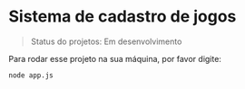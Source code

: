 # Sistema de cadastro de jogos #

>Status do projetos: Em desenvolvimento

Para rodar esse projeto na sua máquina, por favor digite:

```
node app.js
```
